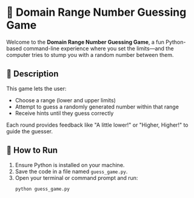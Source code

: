 # 🎯 Domain Range Number Guessing Game

Welcome to the **Domain Range Number Guessing Game**, a fun Python-based command-line experience where you set the limits—and the computer tries to stump you with a random number between them.

## 📜 Description

This game lets the user:
- Choose a range (lower and upper limits)
- Attempt to guess a randomly generated number within that range
- Receive hints until they guess correctly

Each round provides feedback like "A little lower!" or "Higher, Higher!" to guide the guesser.

## 🚀 How to Run

1. Ensure Python is installed on your machine.
2. Save the code in a file named `guess_game.py`.
3. Open your terminal or command prompt and run:
   ```bash
   python guess_game.py
